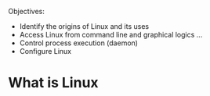 Objectives:

- Identify the origins of Linux and its uses
- Access Linux from command line and graphical logics
...
- Control process execution (daemon)
- Configure Linux

# What is Linux


